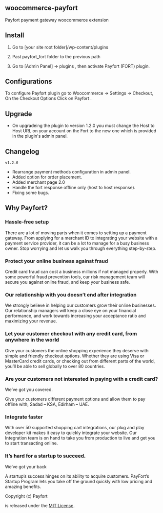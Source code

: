 ## woocommerce-payfort

Payfort payment gateway woocommerce extension

## Install

1. Go to [your site root folder]/wp-content/plugins

2. Past payfort_fort folder to the previous path

3. Go to [Admin Panel] -> plugins , then activate Payfort (FORT) plugin.

## Configurations

To configure Payfort plugin go to Woocommerce -> Settings -> Checkout, 
On the Checkout Options Click on Payfort .

## Upgrade

- On upgradeing the plugin to version 1.2.0 you must change the Host to Host URL on your account on the Fort to the new one which is provided in the plugin's admin panel.

## Changelog

`v1.2.0`
- Rearrange payment methods configuration in admin panel.
- Added option for order placement.
- Added merchant page 2.0
- Handle the fort response offline only (host to host response).
- Fixing some bugs.



## Why Payfort?


### Hassle-free setup


There are a lot of moving parts when it comes to setting up a payment gateway. From applying for a merchant ID to integrating your website with a payment service provider, it can be a lot to manage for a busy business owner. Stop worrying and let us walk you through everything step-by-step.


### Protect your online business against fraud

Credit card fraud can cost a business millions if not managed properly. With some powerful fraud prevention tools, our risk management team will secure you against online fraud, and keep your business safe.



### Our relationship with you doesn’t end after integration

We strongly believe in helping our customers grow their online businesses. Our relationship managers will keep a close eye on your financial performance, and work towards increasing your acceptance ratio and maximizing your revenue.


### Let your customer checkout with any credit card, from anywhere in the world

Give your customers the online shopping experience they deserve with simple and friendly checkout options. Whether they are using Visa or MasterCard credit cards, or checking out from different parts of the world, you’ll be able to sell globally to over 80 countries.


### Are your customers not interested in paying with a credit card?
We’ve got you covered.

Give your customers different payment options and allow them to pay offline with, Sadad – KSA, Edirham – UAE.

### Integrate faster

With over 50 supported shopping cart integrations, our plug and play developer kit makes it easy to quickly integrate your website. Our Integration team is on hand to take you from production to live and get you to start transacting online.

### It’s hard for a startup to succeed.
We’ve got your back

A startup’s success hinges on its ability to acquire customers. PayFort’s Startup Program lets you take off the ground quickly with low pricing and amazing benefits.

Copyright (c) Payfort

is released under the [MIT License](LICENSE).

